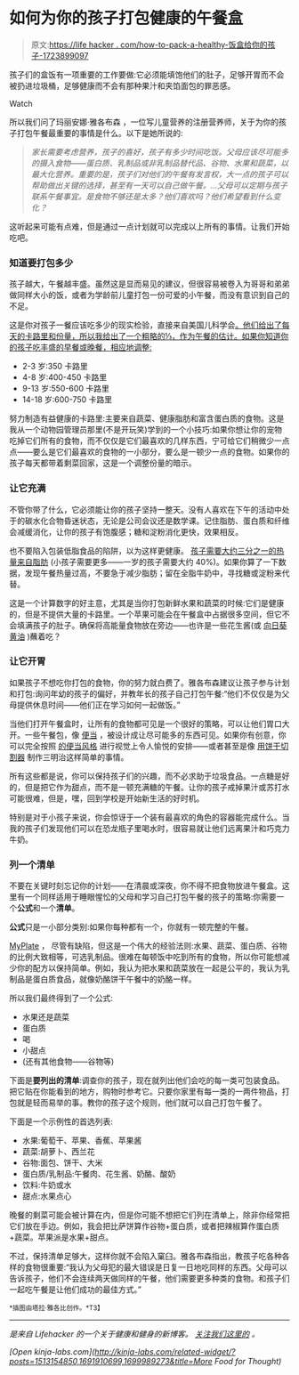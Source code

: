 # 如何为你的孩子打包健康的午餐盒

> 原文:[https://life hacker . com/how-to-pack-a-healthy-饭盒给你的孩子-1723899097](https://lifehacker.com/how-to-pack-a-healthy-lunchbox-for-your-kids-1723899097)

孩子们的盒饭有一项重要的工作要做:它必须能填饱他们的肚子，足够开胃而不会被扔进垃圾桶，足够健康而不会有那种果汁和夹馅面包的罪恶感。

Watch

所以我们问了玛丽安娜·雅各布森 ，一位写儿童营养的注册营养师，关于为你的孩子打包午餐最重要的事情是什么。以下是她所说的:

> *家长需要考虑营养，孩子的喜好，孩子有多少时间吃饭。父母应该尽可能多的摄入食物——蛋白质、乳制品或非乳制品替代品、谷物、水果和蔬菜，以最大化营养。重要的是，孩子们对他们的午餐有发言权，大一点的孩子可以帮助做出关键的选择，甚至有一天可以自己做午餐。…父母可以定期与孩子联系午餐事宜。是食物不够还是太多？他们喜欢吗？他们希望看到什么变化？*

这听起来可能有点难，但是通过一点计划就可以完成以上所有的事情。让我们开始吃吧。

### 知道要打包多少

孩子越大，午餐越丰盛。虽然这是显而易见的建议，但很容易被卷入为哥哥和弟弟做同样大小的饭，或者为学龄前儿童打包一份可爱的小午餐，而没有意识到自己的不足。

这是你对孩子一餐应该吃多少的现实检验，直接来自美国儿科学会[。他们给出了每天的卡路里和份量，所以我给出了一个粗略的⅓，作为午餐的估计。如果你知道你的孩子吃丰盛的早餐或晚餐，相应地调整:](http://pediatrics.aappublications.org/content/117/2/544/T3.full)

*   2-3 岁:350 卡路里
*   4-8 岁:400-450 卡路里
*   9-13 岁:550-600 卡路里
*   14-18 岁:600-750 卡路里

努力制造有益健康的卡路里:主要来自蔬菜、健康脂肪和富含蛋白质的食物。这是我从一个动物园管理员那里(不是开玩笑)学到的一个小技巧:如果你想让你的宠物吃掉它们所有的食物，而不仅仅是它们最喜欢的几样东西，宁可给它们稍微少一点点——要么是它们最喜欢的食物的一小部分，要么是一顿少一点的食物。如果你的孩子每天都带着剩菜回家，这是一个调整份量的暗示。

### 让它充满

不管你带了什么，它必须能让你的孩子坚持一整天。没有人喜欢在下午的活动中处于的碳水化合物昏迷状态，无论是公司会议还是数学课。记住脂肪、蛋白质和纤维会减缓消化，让你的孩子有饱腹感；糖和淀粉消化更快，效果相反。

也不要陷入包装低脂食品的陷阱，以为这样更健康。 [孩子需要大约三分之一的热量来自脂肪](http://www.raisehealthyeaters.com/2011/07/kids-nutrition-part-3-dietary-fat-for-children-are-we-missing-the-mark/) (小孩子需要更多——一岁的孩子需要大约 40%)。如果你算了一下数据，发现午餐热量过高，不要急于减少脂肪；留在全脂牛奶中，寻找糖或淀粉来代替。

这是一个计算数字的好主意，尤其是当你打包新鲜水果和蔬菜的时候:它们是健康的，但是不提供大量的卡路里。一个苹果可能会在午餐盒中占据很多空间，但它不会填满孩子的肚子。确保将高能量食物放在旁边——也许是一些花生酱(或 [向日葵黄油](https://en.wikipedia.org/wiki/Sunflower_butter) )蘸着吃？

### 让它开胃

如果孩子不想吃你打包的食物，你的努力就白费了。雅各布森建议让孩子参与计划和打包:询问年幼的孩子的偏好，并教年长的孩子自己打包午餐:“他们不仅仅是为父母提供休息时间——他们正在学习如何一起做饭。”

当他们打开午餐盒时，让所有的食物都可见是一个很好的策略，可以让他们胃口大开。一些午餐包，像 [便当](http://bentology.net/) ，被设计成让尽可能多的东西可见。如果你有创意，你可以完全按照 [的便当风格](https://en.wikipedia.org/wiki/Bento) 进行视觉上令人愉悦的安排——或者甚至是像 [用饼干切割器](https://www.pinterest.com/explore/sandwich-cutters/) 制作三明治这样简单的事情。

所有这些都是说，你可以保持孩子们的兴趣，而不必求助于垃圾食品。一点糖是好的，但是把它作为甜点，而不是一顿充满糖的午餐。让你的孩子戒掉果汁或苏打水可能很难，但是，嘿，回到学校是开始新生活的好时机。

特别是对于小孩子来说，你会惊讶于一个装有最喜欢的角色的容器能完成什么。当我的孩子们发现他们可以在恐龙瓶子里喝水时，很容易就让他们远离果汁和巧克力牛奶。

### 列一个清单

不要在关键时刻忘记你的计划——在清晨或深夜，你不得不把食物放进午餐盒。这里有一个同样适用于睡眼惺忪的父母和学习自己打包午餐的孩子的策略:你需要一个**公式**和一个**清单**。

**公式**只是一小部分类别:如果你每种都有一个，你就有一顿完整的午餐。

[MyPlate](http://www.choosemyplate.gov/) ， [](http://www.choosemyplate.gov/)尽管有缺陷，但这是一个伟大的经验法则:水果、蔬菜、蛋白质、谷物的比例大致相等，可选乳制品。很难在每顿饭中吃到所有的食物，所以你可能想减少你的配方以保持简单。例如，我认为把水果和蔬菜放在一起是公平的，我认为乳制品是蛋白质食品，就像奶酪饼干午餐中的奶酪一样。

所以我们最终得到了一个公式:

*   水果还是蔬菜
*   蛋白质
*   喝
*   小甜点
*   (还有其他食物——谷物等)

下面是**要列出的清单**:调查你的孩子，现在就列出他们会吃的每一类可包装食品。把它贴在你能看到的地方，购物时参考它。只要你家里有每一类的一两件物品，打包就是轻而易举的事。教你的孩子这个规则，他们就可以自己打包午餐了。

下面是一个示例性的首选列表:

*   水果:葡萄干、苹果、香蕉、苹果酱
*   蔬菜:胡萝卜、西兰花
*   谷物:面包、饼干、大米
*   蛋白质/乳制品:午餐肉、花生酱、奶酪、酸奶
*   饮料:牛奶或水
*   甜点:水果点心

晚餐的剩菜可能会被计算在内，但是你可能不想把它们列在清单上，除非你经常把它们放在手边。例如，我会把比萨饼算作谷物+蛋白质，或者把辣椒算作蛋白质+蔬菜。苹果派是水果+甜点。

不过，保持清单足够大，这样你就不会陷入窠臼。雅各布森指出，教孩子吃各种各样的食物很重要:“我认为父母犯的最大错误是日复一日地吃同样的东西。父母可以告诉孩子，他们不会连续两天做同样的午餐，他们需要更多种类的食物。和孩子们一起吃午餐是让他们成功的最佳方式。”

<small>*插图由塔拉·雅各比创作。*T3】</small>

* * *

[](http://vitals.lifehacker.com/)**是来自 Lifehacker 的一个关于健康和健身的新博客。* [*关注我们这里的*](https://twitter.com/VitalsLH) *。**

*[Open *kinja-labs.com*](http://kinja-labs.com/related-widget/?posts=1513154850,1691910699,1699989273&title=More Food for Thought)*